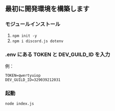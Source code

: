 ## 最初に開発環境を構築します

### モジュールインストール

1. `npm init -y`
2. `npm i discord.js dotenv`

### .env にある **TOKEN** と **DEV_GUILD_ID** を入力

例：
```
TOKEN=qwertyuiop
DEV_GUILD_ID=329039212031
```

### 起動

`node index.js`